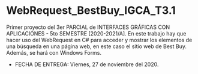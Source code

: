 # WebRequest_BestBuy_IGCA_T3.1
 Primer proyecto del 3er PARCIAL de INTERFACES GRÁFICAS CON APLICACIONES - 5to SEMESTRE [2020-2021/A].
 En este trabajo hay que hacer uso del WebRequest en C# para acceder y mostrar los elementos de una búsqueda en una página web, en este caso el sitio web de Best Buy. Además, se hará con Windows Forms.
 - FECHA DE ENTREGA: Viernes, 27 de noviembre del 2020.
